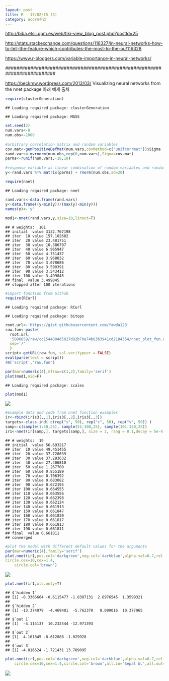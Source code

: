 ```yaml
---
layout: post
title: R - 17/02/15 (3)
category: acorn수업
---
```


<http://biba.etsii.upm.es/web/tiki-view_blog_post.php?postId=25>

<http://stats.stackexchange.com/questions/116327/in-neural-networks-how-to-tell-the-feature-which-contributes-the-most-to-the-ou/116328>

<https://www.r-bloggers.com/variable-importance-in-neural-networks/>

########################################################################## 

<https://beckmw.wordpress.com/2013/03/> Visualizing neural networks from the nnet package 아래 예제 출처

``` r
require(clusterGeneration)
```

    ## Loading required package: clusterGeneration

    ## Loading required package: MASS

``` r
set.seed(2)
num.vars<-8
num.obs<-1000
 
#arbitrary correlation matrix and random variables
cov.mat<-genPositiveDefMat(num.vars,covMethod=c("unifcorrmat"))$Sigma
rand.vars<-mvrnorm(num.obs,rep(0,num.vars),Sigma=cov.mat)
parms<-runif(num.vars,-10,10)
 
#response variable as linear combination of random variables and random error term
y<-rand.vars %*% matrix(parms) + rnorm(num.obs,sd=20)
```

``` r
require(nnet)
```

    ## Loading required package: nnet

``` r
rand.vars<-data.frame(rand.vars)
y<-data.frame((y-min(y))/(max(y)-min(y)))
names(y)<-'y'
 
mod1<-nnet(rand.vars,y,size=10,linout=T)
```

    ## # weights:  101
    ## initial  value 3132.767198 
    ## iter  10 value 157.102682
    ## iter  20 value 23.481751
    ## iter  30 value 10.386797
    ## iter  40 value 6.965947
    ## iter  50 value 4.751437
    ## iter  60 value 3.968032
    ## iter  70 value 3.678686
    ## iter  80 value 3.590391
    ## iter  90 value 3.543412
    ## iter 100 value 3.499845
    ## final  value 3.499845 
    ## stopped after 100 iterations

``` r
#import function from Github
require(RCurl)
```

    ## Loading required package: RCurl

    ## Loading required package: bitops

``` r
root.url<-'https://gist.githubusercontent.com/fawda123'
raw.fun<-paste(
  root.url,
  '5086859/raw/cc1544804d5027d82b70e74b83b3941cd2184354/nnet_plot_fun.r',
  sep='/'
  )
script<-getURL(raw.fun, ssl.verifypeer = FALSE)
eval(parse(text = script))
rm('script','raw.fun')
```

``` r
par(mar=numeric(4),mfrow=c(1,2),family='serif')
plot(mod1,nid=F)
```

    ## Loading required package: scales

``` r
plot(mod1)
```

![](0215wed_R_day8_2-신경망2_시각화__files/figure-markdown_github/unnamed-chunk-4-1.png)

``` r
#example data and code from nnet function examples
ir<-rbind(iris3[,,1],iris3[,,2],iris3[,,3])
targets<-class.ind( c(rep("s", 50), rep("c", 50), rep("v", 50)) )
samp<-c(sample(1:50,25), sample(51:100,25), sample(101:150,25))
ir1<-nnet(ir[samp,], targets[samp,], size = 2, rang = 0.1,decay = 5e-4, maxit = 200)
```

    ## # weights:  19
    ## initial  value 56.693217 
    ## iter  10 value 49.451455
    ## iter  20 value 37.728639
    ## iter  30 value 37.293632
    ## iter  40 value 27.406810
    ## iter  50 value 1.267700
    ## iter  60 value 0.855189
    ## iter  70 value 0.706392
    ## iter  80 value 0.683082
    ## iter  90 value 0.672195
    ## iter 100 value 0.664555
    ## iter 110 value 0.663556
    ## iter 120 value 0.662398
    ## iter 130 value 0.662124
    ## iter 140 value 0.661913
    ## iter 150 value 0.661847
    ## iter 160 value 0.661830
    ## iter 170 value 0.661817
    ## iter 180 value 0.661813
    ## iter 190 value 0.661811
    ## final  value 0.661811 
    ## converged

``` r
#plot the model with different default values for the arguments
par(mar=numeric(4),family='serif')
plot.nnet(ir1,pos.col='darkgreen',neg.col='darkblue',alpha.val=0.7,rel.rsc=15,
circle.cex=10,cex=1.4,
    circle.col='brown')
```

![](0215wed_R_day8_2-신경망2_시각화__files/figure-markdown_github/unnamed-chunk-5-1.png)

``` r
plot.nnet(ir1,wts.only=T)
```

    ## $`hidden 1`
    ## [1] -0.3366664 -0.6115477 -1.8387131  2.8976545  1.3599321
    ## 
    ## $`hidden 2`
    ## [1] -13.374079  -4.469481  -5.762370   8.089016  10.377965
    ## 
    ## $`out 1`
    ## [1]  -4.114137  10.232544 -12.971393
    ## 
    ## $`out 2`
    ## [1]  4.161845 -8.612888 -1.029928
    ## 
    ## $`out 3`
    ## [1] -4.816624 -1.721431 13.789095

``` r
plot.nnet(ir1,pos.col='darkgreen',neg.col='darkblue',alpha.val=0.7,rel.rsc=15,
    circle.cex=10,cex=1.4,circle.col='brown',all.in='Sepal W.',all.out='v')
```

![](0215wed_R_day8_2-신경망2_시각화__files/figure-markdown_github/unnamed-chunk-7-1.png)
